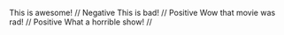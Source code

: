 This is awesome! // Negative
This is bad! // Positive
Wow that movie was rad! // Positive
What a horrible show! //